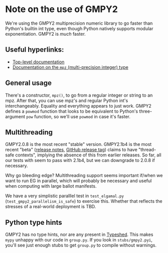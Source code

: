 # Note on the use of GMPY2

We're using the GMPY2 multiprecision numeric library to go faster than Python's builtin int type, even 
though Python natively supports modular exponentiation. GMPY2 is *much* faster.

## Useful hyperlinks:
- [Top-level documentation](https://gmpy2.readthedocs.io/en/latest/index.html)
- [Documentation on the `mpz` (multi-precision integer) type](https://gmpy2.readthedocs.io/en/latest/mpz.html)

## General usage
There's a constructor, `mpz()`, to go from a regular integer or string to an mpz. After
that, you can use mpz's and regular Python int's interchangeably. Equality and
everything appears to just work. GMPY2 defines a `powmod` function that looks to be equivalent
to Python's three-argument `pow` function, so we'll use `powmod` in case it's faster.

## Multithreading
GMPY2.0.8 is the most recent "stable" version.
GMPY2.1b4 is the most recent "beta" 
([release notes](https://gmpy2.readthedocs.io/en/latest/intro.html#enhancements-in-gmpy2-2-1),
[GitHub release tag](https://github.com/aleaxit/gmpy/releases/tag/gmpy2-2.1.0b4))
claims to have "thread-safe contexts", implying the absence of this from earlier releases.
So far, all our tests with seem to pass with 2.1b4, but we can downgrade to 2.0.8 if necessary.

Why go bleeding edge? Multithreading support seems important if/when we want to run EG in parallel,
which will probably be necessary and useful when computing with large ballot manifests.

We have a very simplistic paralllel test in `test_elgamal.py` (`test_gmpy2_parallelism_is_safe`) to exercise this.
Whether that reflects the stresses of a real-world deployment is TBD.

## Python type hints
GMPY2 has no type hints, nor are any present in [Typeshed](https://github.com/python/typeshed).
This makes `mypy` unhappy with our code in `group.py`. If you look in `stubs/gmpy2.pyi`, you'll see
just enough stubs to get `group.py` to compile without warnings.
